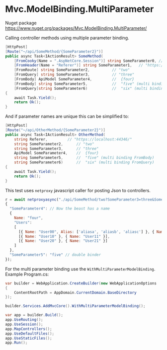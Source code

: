 # Mvc.ModelBinding.MultiParameter

Nuget package https://www.nuget.org/packages/Mvc.ModelBinding.MultiParameter/

Calling controller methods using multiple parameter binding.

```c#
[HttpPost]
[Route("~/api/SomeMethod/{SomeParameter2}")]
public async Task<IActionResult> SomeMethod(
	[FromCooky(Name = ".AspNetCore.Session")] string SomeParameter0, // #######
	[FromHeader(Name = "Referer")] string SomeParameter1,	// "https://localhost:44346/"
	[FromRoute] string SomeParameter2,			// "two"
	[FromQuery] string SomeParameter3,			// "three"
	[FromBody] ApiModel SomeParameter4,			//  {four}
	[FromBody] string SomeParameter5,			//  "five" (multi binding FromBody)
	[FromQuery]string SomeParameter6)			//  "six" (multi binding FromQuery)
{
	await Task.Yield();
	return Ok();
}
```
And if parameter names are unique this can be simplified to:
```c#
[HttpPost]
[Route("~/api/OtherMethod/{SomeParameter2}")]
public async Task<IActionResult> OtherMethod(
	string Referer,			// "https://localhost:44346/"
	string SomeParameter2,		// "two"
	string SomeParameter3,		// "three"
	ApiModel SomeParameter4,	//  {four}
	string SomeParameter5,		//  "five" (multi binding FromBody)
	string SomeParameter6)		//  "six" (multi binding FromQuery)
{
	await Task.Yield();
	return Ok();
}
```

This test uses `netproxy` javascript caller for posting Json to controllers.

```javascript
r = await netproxyasync("./api/SomeMethod/two?SomeParameter3=three&SomeParameter6=six",
{
  "SomeParameter4": // Now the beast has a name
  {
    Name: "four",
    "Users":
    [
      [{ Name: "User00", Alias: ['aliasa', 'aliasb', 'aliasc'] }, { Name: "User01" }],
      [{ Name: "User10" }, { Name: "User11" }],
      [{ Name: "User20" }, { Name: "User21" }]
    ]
  },
  "SomeParameter5": "five" // double binder
});
```

For the multi parameter binding use the `WithMultiParameterModelBinding`.
Example Program.cs:

```c#
var builder = WebApplication.CreateBuilder(new WebApplicationOptions
{
    ContentRootPath = AppDomain.CurrentDomain.BaseDirectory
});

builder.Services.AddMvcCore().WithMultiParameterModelBinding();

var app = builder.Build();
app.UseRouting();
app.UseSession();
app.MapControllers();
app.UseDefaultFiles();
app.UseStaticFiles();
app.Run();
```





